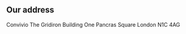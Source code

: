 <h2 class="footer-heading">Our address</h2>
Convivio  
The Gridiron Building  
One Pancras Square  
London  
N1C 4AG
